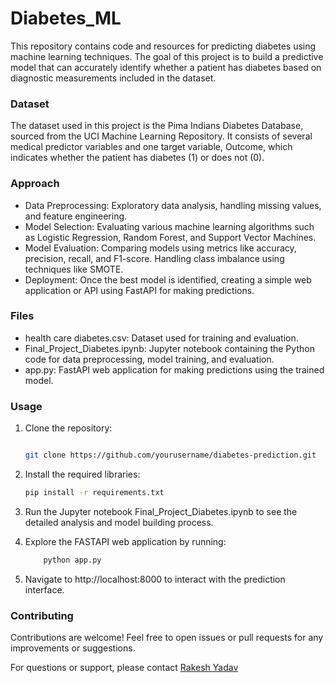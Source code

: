 # Diabetes_ML
This repository contains code and resources for predicting diabetes using machine learning techniques. The goal of this project is to build a predictive model that can accurately identify whether a patient has diabetes based on diagnostic measurements included in the dataset.

### Dataset
The dataset used in this project is the Pima Indians Diabetes Database, sourced from the UCI Machine Learning Repository. It consists of several medical predictor variables and one target variable, Outcome, which indicates whether the patient has diabetes (1) or does not (0).

### Approach

- Data Preprocessing: Exploratory data analysis, handling missing values, and feature engineering.
- Model Selection: Evaluating various machine learning algorithms such as Logistic Regression, Random Forest, and Support Vector Machines.
- Model Evaluation: Comparing models using metrics like accuracy, precision, recall, and F1-score. Handling class imbalance using techniques like SMOTE.
- Deployment: Once the best model is identified, creating a simple web application or API using FastAPI for making predictions.

### Files

   - health care diabetes.csv: Dataset used for training and evaluation.
   - Final_Project_Diabetes.ipynb: Jupyter notebook containing the Python code for data preprocessing, model training, and evaluation.
   - app.py: FastAPI web application for making predictions using the trained model.

### Usage

 1. Clone the repository:

    ```bash

	git clone https://github.com/yourusername/diabetes-prediction.git
	```
 2. Install the required libraries:

	```bash
	pip install -r requirements.txt
	```
 3. Run the Jupyter notebook Final_Project_Diabetes.ipynb to see the detailed analysis and model building process.

 4. Explore the FASTAPI web application by running:

	```bash
        python app.py
	```
 5. Navigate to http://localhost:8000 to interact with the prediction interface.

### Contributing
Contributions are welcome! Feel free to open issues or pull requests for any improvements or suggestions.

For questions or support, please contact [Rakesh Yadav](https://www.linkedin.com/in/rakesh-yadav-556724118/)
